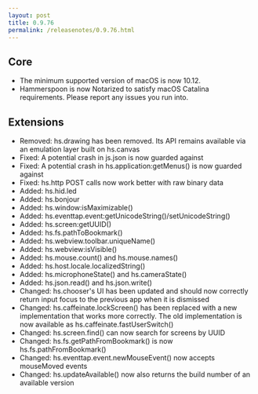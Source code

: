 ```yaml
---
layout: post
title: 0.9.76
permalink: /releasenotes/0.9.76.html
---
```


## Core

 * The minimum supported version of macOS is now 10.12.
 * Hammerspoon is now Notarized to satisfy macOS Catalina requirements. Please report any issues you run into.

## Extensions

  * Removed: hs.drawing has been removed. Its API remains available via an emulation layer built on hs.canvas
  * Fixed: A potential crash in js.json is now guarded against
  * Fixed: A potential crash in hs.application:getMenus() is now guarded against
  * Fixed: hs.http POST calls now work better with raw binary data
  * Added: hs.hid.led
  * Added: hs.bonjour
  * Added: hs.window:isMaximizable()
  * Added: hs.eventtap.event:getUnicodeString()/setUnicodeString()
  * Added: hs.screen:getUUID()
  * Added: hs.fs.pathToBookmark()
  * Added: hs.webview.toolbar.uniqueName()
  * Added: hs.webview:isVisible()
  * Added: hs.mouse.count() and hs.mouse.names()
  * Added: hs.host.locale.localizedString()
  * Added: hs.microphoneState() and hs.cameraState()
  * Added: hs.json.read() and hs.json.write()
  * Changed: hs.chooser's UI has been updated and should now correctly return input focus to the previous app when it is dismissed
  * Changed: hs.caffeinate.lockScreen() has been replaced with a new implementation that works more correctly. The old implementation is now available as hs.caffeinate.fastUserSwitch()
  * Changed: hs.screen.find() can now search for screens by UUID
  * Changed: hs.fs.getPathFromBookmark() is now hs.fs.pathFromBookmark()
  * Changed: hs.eventtap.event.newMouseEvent() now accepts mouseMoved events
  * Changed: hs.updateAvailable() now also returns the build number of an available version
